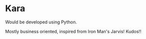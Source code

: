 # Kara

Would be developed using Python.

Mostly business oriented, inspired from Iron Man's Jarvis!
Kudos!!
